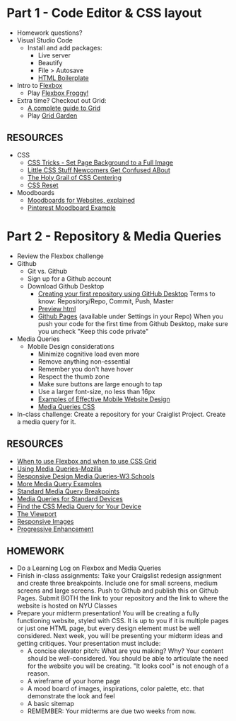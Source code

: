 # Part 1 - Code Editor & CSS layout
* Homework questions?
* Visual Studio Code
  * Install and add packages:
    * Live server
    * Beautify
    * File > Autosave
    * [HTML Boilerplate](https://marketplace.visualstudio.com/items?itemName=sidthesloth.html5-boilerplate)
* Intro to [Flexbox](https://css-tricks.com/snippets/css/a-guide-to-flexbox/)
  * Play	[Flexbox Froggy!](https://flexboxfroggy.com/)
* Extra time? Checkout out Grid:
  * [A complete guide to Grid](https://css-tricks.com/snippets/css/complete-guide-grid/)
  * Play [Grid Garden](https://codepip.com/games/grid-garden/)
## RESOURCES
* CSS
  * [CSS Tricks - Set Page Background to a Full Image](http://css-tricks.com/perfect-full-page-background-image/)
  * [Little CSS Stuff Newcomers Get Confused ABout](http://css-tricks.com/little-css-stuff-newcomers-get-confused-about/)
  * [The Holy Grail of CSS Centering](http://webdesign.tutsplus.com/tutorials/the-holy-grail-of-css-centering--cms-22114)
  * [CSS Reset](https://meyerweb.com/eric/tools/css/reset/)
* Moodboards
  * [Moodboards for Websites, explained](https://www.smartbugmedia.com/blog/what-is-a-mood-board-and-how-can-it-influence-my-website-design)
  * [Pinterest Moodboard Example](https://www.pinterest.com/pin/331999803756049839/)
# Part 2 - Repository & Media Queries
* Review the Flexbox challenge
* Github
  * Git vs. Github
  * Sign up for a Github account
  * Download Github Desktop
    * [Creating your first repository using GitHub Desktop](https://help.github.com/en/desktop/getting-started-with-github-desktop/creating-your-first-repository-using-github-desktop) Terms to know: Repository/Repo, Commit, Push, Master
    * [Preview html](https://htmlpreview.github.io/?)
    * [Github Pages](https://pages.github.com/) (available under Settings in your Repo)
When you push your code for the first time from Github Desktop, make sure you uncheck "Keep this code private"
* Media Queries
  * Mobile Design considerations
    * Minimize cognitive load even more
    * Remove anything non-essential
    * Remember you don't have hover
    * Respect the thumb zone
    * Make sure buttons are large enough to tap
    * Use a larger font-size, no less than 16px
    * [Examples of Effective Mobile Website Design](https://www.impactbnd.com/examples-of-effective-mobile-website-design)
    * [Media Queries CSS](https://developer.mozilla.org/en-US/docs/Web/CSS/CSS_media_queries/Using_media_queries)
* In-class challenge: Create a repository for your Craiglist Project. Create a media query for it.
## RESOURCES
* [When to use Flexbox and when to use CSS Grid](https://blog.logrocket.com/css-flexbox-vs-css-grid/)
* [Using Media Queries-Mozilla](https://developer.mozilla.org/en-US/docs/Web/CSS/Media_Queries/Using_media_queries)
* [Responsive Design Media Queries-W3 Schools](https://www.w3schools.com/css/css_rwd_mediaqueries.asp)
* [More Media Query Examples](https://www.w3schools.com/css/css3_mediaqueries_ex.asp)
* [Standard Media Query Breakpoints](https://teamtreehouse.com/community/are-there-standard-media-query-break-points)
* [Media Queries for Standard Devices](https://css-tricks.com/snippets/css/media-queries-for-standard-devices/)
* [Find the CSS Media Query for Your Device](http://cssmediaqueries.com/)
* [The Viewport](https://www.w3schools.com/css/css_rwd_viewport.asp)
* [Responsive Images](https://developer.mozilla.org/en-US/docs/Learn/HTML/Multimedia_and_embedding/Responsive_images)
* [Progressive Enhancement](https://www.smashingmagazine.com/2009/04/progressive-enhancement-what-it-is-and-how-to-use-it/)
## HOMEWORK
* Do a Learning Log on Flexbox and Media Queries
* Finish in-class assignments: Take your Craigslist redesign assignment and create three breakpoints. Include one for small screens, medium screens and large screens. Push to Github and publish this on Github Pages. Submit BOTH the link to your repository and the link to where the website is hosted on NYU Classes
* Prepare your midterm presentation! You will be creating a fully functioning website, styled with CSS. It is up to you if it is multiple pages or just one HTML page, but every design element must be well considered. Next week, you will be presenting your midterm ideas and getting critiques. Your presentation must include:
  * A concise elevator pitch: What are you making? Why? Your content should be well-considered. You should be able to articulate the need for the website you will be creating. "It looks cool" is not enough of a reason.
  * A wireframe of your home page
  * A mood board of images, inspirations, color palette, etc. that demonstrate the look and feel
  * A basic sitemap
  * REMEMBER: Your midterms are due two weeks from now.
